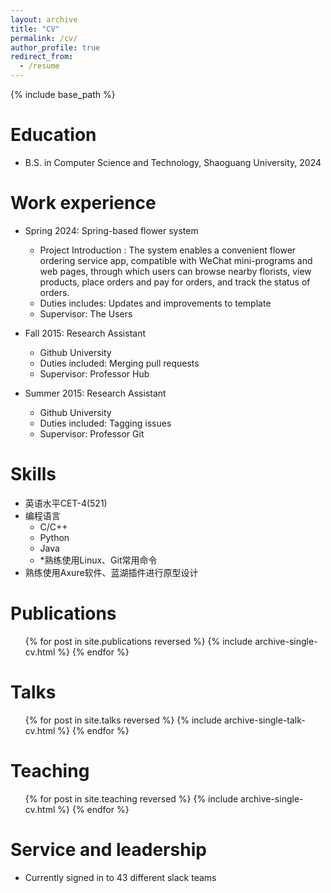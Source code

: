 ```yaml
---
layout: archive
title: "CV"
permalink: /cv/
author_profile: true
redirect_from:
  - /resume
---
```


{% include base_path %}

Education
======
* B.S. in Computer Science and Technology, Shaoguang University, 2024 

Work experience
======
* Spring 2024: Spring-based flower system
  * Project Introduction : The system enables a convenient flower ordering service app, compatible with WeChat mini-programs and web pages, through which users can browse nearby florists, view products, place orders and pay for orders, and track the status of orders.
  * Duties includes: Updates and improvements to template
  * Supervisor: The Users

* Fall 2015: Research Assistant
  * Github University
  * Duties included: Merging pull requests
  * Supervisor: Professor Hub

* Summer 2015: Research Assistant
  * Github University
  * Duties included: Tagging issues
  * Supervisor: Professor Git
  
Skills
======
* 英语水平CET-4(521)
* 编程语言
  * C/C++
  * Python
  * Java
  * *熟练使用Linux、Git常用命令
* 熟练使用Axure软件、蓝湖插件进行原型设计

Publications
======
  <ul>{% for post in site.publications reversed %}
    {% include archive-single-cv.html %}
  {% endfor %}</ul>
  
Talks
======
  <ul>{% for post in site.talks reversed %}
    {% include archive-single-talk-cv.html  %}
  {% endfor %}</ul>
  
Teaching
======
  <ul>{% for post in site.teaching reversed %}
    {% include archive-single-cv.html %}
  {% endfor %}</ul>
  
Service and leadership
======
* Currently signed in to 43 different slack teams

